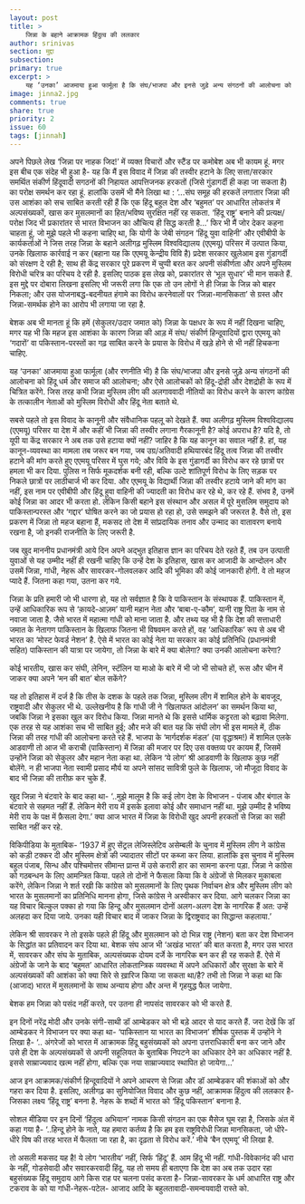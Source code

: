 ```yaml
---
layout: post
title: >
    जिन्ना के बहाने आक्रामक हिंदुत्व की ललकार
author: srinivas
section: मुद्दा
subsection:
primary: true
excerpt: >
    यह ‘उनका’ आजमाया हुआ फार्मूला है कि संघ/भाजपा और इनसे जुड़े अन्य संगठनों की आलोचना को हिंदू धर्म की आलोचना; और ऐसे आलोचकों को हिंदू-द्रोही और देशद्रोही के रूप में चित्रित करेंगे. जिस तरह कभी जिन्ना मुस्लिम लीग की अलगाववादी नीतियों का विरोध करने के कारण कांग्रेस के तत्कालीन नेताओं को मुस्लिम विरोधी और हिंदू नेता बताते थे.
image: jinna2.jpg
comments: true
share: true
priority: 2
issue: 60
tags: [jinnah]
---
```


अपने पिछले लेख ‘जिन्ना पर नाहक जिद!’ में व्यक्त विचारों और स्टैंड पर कमोबेश अब भी कायम हूं. मगर इस बीच एक संदेह भी हुआ है- यह कि मैं इस विवाद में जिन्ना की तस्वीर हटाने के लिए सत्ता/सरकार समर्थित संकीर्ण हिंदूवादी सगठनों की निहायत आपत्तिजनक हरकतों (जिसे गुंडागर्दी ही कहा जा सकता है) का परोक्ष समर्थन कर रहा हूं. हालांकि उसमें भी मैंने लिखा था : ‘...संघ समूह की हरकतें लगातार जिन्ना की उस आशंका को सच साबित करती रही हैं कि एक हिंदू बहुल देश और ‘बहुमत’ पर आधारित लोकतंत्र में अल्पसंख्यकों, खास कर मुसलमानों का हित/भविष्य सुरक्षित नहीं रह सकता. ‘हिंदू राष्ट्र’ बनाने की प्रत्यक्ष/परोक्ष जिद भी प्रकारांतर से भारत विभाजन का औचित्य ही सिद्ध करती है...’ फिर भी मैं जोर देकर कहना चाहता हूं, जो मुझे पहले भी कहना चाहिए था, कि योगी के जेबी संगठन ‘हिंदू युवा वाहिनी’ और एवीबीपी के कार्यकर्ताओं ने जिस तरह जिन्ना के बहाने अलीगढ़ मुस्लिम विश्वविद्यालय (एएमयू) परिसर में उत्पात किया, उनके खिलाफ कार्रवाई न कर (बहाना यह कि एएमयू केन्द्रीय विवि है) प्रदेश सरकार खुलेआम इस गुंडागर्दी को संरक्षण दे रही है; साथ ही केंद्र सरकार पूरे प्रकरण में चुप्पी बरत कर अपनी संकीर्णता और अपने मुस्लिम विरोधी चरित्र का परिचय दे रही है. इसलिए पाठक इस लेख को, प्रकारांतर से ‘भूल सुधार’ भी मान सकते हैं. इस मुद्दे पर दोबारा लिखना इसलिए भी जरूरी लगा कि एक तो उन लोगों ने ही जिन्ना के जिन्न को बाहर निकला; और उस योजनाबद्ध-बदनीयत हंगामे का विरोध करनेवालों पर ‘जिन्ना-मानसिकता’ से ग्रस्त और जिन्ना-समर्थक होने का आरोप भी लगाया जा रहा है.

बेशक अब भी मानता हूं कि हमें (सेकुलर/उदार जमात को) जिन्ना के पक्षधर के रूप में नहीं दिखना चाहिए, मगर यह भी कि महज इस आशंका के कारण जिन्ना की आड़ में संघ/ संकीर्ण हिन्दूवादियों द्वारा एएमयू को ‘गदारों’ वा पकिस्तान-परस्तों का गढ़ साबित करने के प्रयास के विरोध में खड़े होने से भी नहीं हिचकना चाहिए.

यह ‘उनका’ आजमाया हुआ फार्मूला (और रणनीति भी) है कि संघ/भाजपा और इनसे जुड़े अन्य संगठनों की  आलोचना को हिंदू धर्म और समाज की आलोचना; और ऐसे आलोचकों को हिंदू-द्रोही और देशद्रोही के रूप में चित्रित करेंगे. जिस तरह कभी जिन्ना मुस्लिम लीग की अलगाववादी नीतियों का विरोध करने के कारण कांग्रेस के तत्कालीन नेताओं को मुस्लिम विरोधी और हिंदू नेता बताते थे.

सबसे पहले तो इस विवाद के कानूनी और संवैधानिक पहलू को देखते हैं. क्या अलीगढ़ मुस्लिम विश्वविद्यालय (एएमयू) परिसर या देश में और कहीं भी जिन्ना की तस्वीर लगाना गैरकानूनी है? कोई अपराध है? यदि है, तो यूपी या केंद्र सरकार ने अब तक उसे हटाया क्यों नहीं? जाहिर है कि यह कानून का सवाल नहीं है. हां, यह कानून-व्यवस्था का मामला तब जरूर बन गया, जब उग्र/अतिवादी हथियारबंद हिंदू तत्व जिन्ना की तस्वीर हटाने की मांग करते हुए एएमयू परिसर में घुस गये; और विवि के इस गुंडागर्दी का विरोध कर रहे छात्रों पर हमला भी कर दिया. पुलिस न सिर्फ मूकदर्शक बनी रही, बल्कि उल्टे शांतिपूर्ण विरोध के लिए सड़क पर निकले छात्रों पर लाठीचार्ज भी कर दिया. और एएमयू के विद्यार्थी जिन्ना की तस्वीर हटाये जाने की मांग का नहीं, इस नाम पर एवीबीपी और हिंदू हुवा वाहिनी की ज्यादती का विरोध कर रहे थे, कर रहे हैं.  संभव है, उनमें कोई जिन्ना का आदर भी करता हो. लेकिन किसी बहाने इस संस्थान और असल में पूरे मुसलिम समुदाय को पाकिस्तान्परस्त और ‘गद्दार’ घोषित करने का जो प्रयास हो रहा हो, उसे समझने की जरूरत है. वैसे तो, इस प्रकरण में जिन्ना तो महज बहाना हैं, मकसद तो देश में सांप्रदायिक तनाव और उन्माद का वातावरण बनाये रखना है, जो इनकी राजनीति के लिए जरूरी है.

जब खुद माननीय प्रधानमंत्री आये दिन अपने अद्भुत इतिहास ज्ञान का परिचय देते रहते हैं, तब उन उत्पाती युवाओं से यह उम्मीद नहीं ही रखनी चाहिए कि उन्हें देश के इतिहास, खास कर आजादी के आन्दोलन और उसमें जिन्ना, गांधी, नेहरू और सावरकर-गोलवलकर आदि की भूमिका की कोई जानकारी होगी. वे तो महज प्यादे हैं. जितना कहा गया, उतना कर गये.

जिन्ना के प्रति हमारी जो भी धारणा हो, यह तो सर्वज्ञात है कि वे पाकिस्तान के संस्थापक हैं. पाकिस्तान में, उन्हें आधिकारिक रूप से ‘क़ायदे-आज़म’ यानी महान नेता और ‘बाबा-ए-कौम’,  यानी राष्ट्र पिता के नाम से नवाजा जाता है. जैसे भारत में महात्मा गांधी को माना जाता है. और तथ्य यह भी है कि देश की सत्ताधारी जमात के नेतागण  पाकिस्तान के खिलाफ जितना भी विषवमन करते हों, वह ‘आधिकारिक’ रूप से अब भी भारत का ‘मोस्ट फेवर्ड नेशन’ है. ऐसे में भारत का कोई नेता या सरकार का कोई प्रतिनिधि (प्रधानमंत्री सहित) पाकिस्तान की यात्रा पर जायेगा, तो जिन्ना के बारे में क्या बोलेगा? क्या उनकी आलोचना करेगा?

कोई भारतीय, खास कर संघी, लेनिन, स्टॅलिन या माओ के बारे में भी जो भी सोचते हों, रूस और चीन में जाकर क्या अपने ‘मन की बात’ बोल सकेंगे?

यह तो इतिहास में दर्ज है कि तीस के दशक के पहले तक जिन्ना, मुस्लिम लीग में शामिल होने के बावजूद, राष्ट्रवादी और सेकुलर भी थे. उल्लेखनीय है कि गांधी जी ने ‘खिलाफत आंदोलन’ का समर्थन किया था, जबकि जिन्ना ने इसका खुल कर विरोध किया. जिन्ना मानते थे कि इससे धार्मिक कट्टरता को बढ़ावा मिलेगा. एक तरह से यह आशंका सच भी साबित हुई; और मजे की बात यह कि संघी लोग भी इस मामले में, ठीक जिन्ना की तरह गांधी की आलोचना करते रहे हैं. भाजपा के ‘मार्गदर्शक मंडल’ (या वृद्धाश्रम!) में शामिल एलके आडवाणी तो आज भी कराची (पाकिस्तान) में जिन्ना की मजार पर दिए उस वक्तव्य पर कायम हैं, जिसमें उन्होंने जिन्ना को सेकुलर और महान नेता कहा था. लेकिन ‘ये लोग’ श्री आडवाणी के खिलाफ कुछ नहीं बोलेंगे. न ही भाजपा नेता स्वामी प्रसाद मौर्य या अपने सांसद सावित्री फुले के खिलाफ, जो मौजूदा विवाद के बाद भी जिन्ना की तारीफ़ कर चुके हैं.

खुद जिन्ना ने बंटवारे के बाद कहा था- ‘..मुझे मालूम है कि कई लोग देश के विभाजन - पंजाब और बंगाल के बंटवारे से सहमत नहीं हैं. लेकिन मेरी राय में इसके इलावा कोई और समाधान नहीं था. मुझे उम्मीद है भविष्य मेरी राय के पक्ष में फ़ैसला देगा.’ क्या आज भारत में जिन्ना के विरोधी खुद अपनी हरकतों से जिन्ना का सही साबित नहीं कर रहे.

विकिपीडिया के मुताबिक- ‘1937 में हुए सेंट्रल लेजिस्लेटिव असेम्बली के चुनाव में मुस्लिम लीग ने कांग्रेस को कड़ी टक्कर दी और मुस्लिम क्षेत्रों की ज्यादातर सीटों पर कब्जा कर लिया. हालांकि इस चुनाव में मुस्लिम बहुल पंजाब, सिन्ध और पश्चिमोत्तर सीमान्त प्रान्त में उसे करारी हार का सामना करना पड़ा. जिन्ना ने कांग्रेस को गठबन्धन के लिए आमन्त्रित किया. पहले तो दोनों ने फैसला किया कि वे अंग्रेजों से मिलकर मुकाबला करेंगे, लेकिन जिन्ना ने शर्त रखी कि कांग्रेस को मुसलमानों के लिए पृथक निर्वाचन क्षेत्र और मुस्लिम लीग को भारत के मुसलमानों का प्रतिनिधि मानना होगा, जिसे कांग्रेस ने अस्वीकार कर दिया. आगे चलकर जिन्ना का यह विचार बिल्कुल पक्का हो गया कि हिन्दू और मुसलमान दोनों अलग-अलग देश के नागरिक हैं अत: उन्हें अलहदा कर दिया जाये. उनका यही विचार बाद में जाकर जिन्ना के द्विराष्ट्रवाद का सिद्धान्त कहलाया.’

लेकिन श्री सावरकर ने तो इसके पहले ही हिंदू और मुसलमान को दो भिन्न राष्ट्र (नेशन) बता कर देश विभाजन के सिद्धांत का प्रतिवादन कर दिया था. बेशक संघ आज भी ‘अखंड भारत’ की बात करता है, मगर उस भारत में, सावरकर और संघ के मुताबिक, अल्पसंख्यक दोयम दर्जे के नागरिक बन कर ही रह सकते हैं. ऐसे में अंग्रेजों के जाने के बाद ‘बहुमत’ आधारित लोकतान्त्रिक व्यवस्था में अपने अधिकारों और सुरक्षा के बारे में अल्पसंख्यकों की आशंका को क्या सिरे से ख़ारिज किया जा सकता था/है? तभी तो जिन्ना ने कहा था कि (आजाद) भारत में मुसलमानों के साथ अन्याय होगा और अन्त में गृहयुद्ध फैल जायेगा.

बेशक हम जिन्ना को पसंद नहीं करते, पर उतना ही नापसंद सावरकर को भी करते हैं.

इन दिनों नरेंद्र मोदी और उनके संगी-साथी डॉ आम्बेडकर को भी बड़े आदर से याद करते हैं. जरा देखें कि डॉ आम्बेडकर ने विभाजन पर क्या कहा था- ‘पाकिस्तान या भारत का विभाजन’ शीर्षक पुस्तक में उन्होंने ने लिखा है- ‘.. अंगरेजों को भारत में आक्रामक हिंदू बहुसंख्यकों को अपना उत्तराधिकारी बना कर जाने और उसे ही देश के अल्पसंख्यकों से अपनी सहूलियत के बुताबिक निपटने का अधिकार देने का अधिकार नहीं है. इससे साम्राज्यवाद खत्म नहीं होगा, बल्कि एक नया साम्राज्यवाद स्थापित हो जायेगा...’

आज इन आक्रामक/संकीर्ण हिन्दूवादियों ने अपने आचरण से जिन्ना और डॉ आम्बेडकर की शंकाओं को और गहरा कर दिया है. इसलिए, अलीगढ़ का सुनियोजित विवाद और कुछ नहीं, आक्रामक हिंदुत्व की ललकार है- जिसका लक्ष्य ‘हिंदू राष्ट्र’ बनना है. नेहरू के शब्दों में भारत को ‘हिंदू पकिस्तान’ बनाना है.

सोशल मीडिया पर इन दिनों ‘हिंदुत्व अभियान’ नामक किसी संगठन का एक मैसेज घूम रहा है, जिसके अंत में कहा गया है- ‘..हिन्दू होने के नाते, यह हमारा कर्तव्य है कि हम इस राष्ट्रविरोधी जिन्ना मानसिकता, जो धीरे-धीरे विष की तरह भारत में फैलता जा रहा है, का दृढ़ता से विरोध करें.’ नीचे ‘बैन एएमयू’ भी लिखा है.

तो असली मकसद यह है! ये लोग ‘भारतीय’ नहीं, सिर्फ ‘हिंदू’ हैं. आम हिंदू भी नहीं. गांधी-विवेकानंद की धारा  के नहीं, गोडसेवादी और सवारकरवादी हिंदू. यह तो समय ही बताएगा कि देश का अब तक उदार रहा बहुसंख्यक हिंदू समुदाय आगे किस राह पर चलना पसंद करता है- जिन्ना-सावरकर के धर्म आधारित राष्ट्र और टकराव के को या गांधी-नेहरू-पटेल- आजाद आदि के बहुलतावादी-समन्वयवादी रास्ते को.